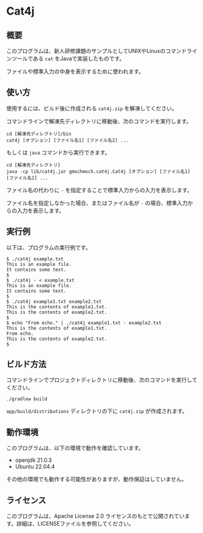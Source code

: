# Cat4j

## 概要
このプログラムは、新人研修課題のサンプルとしてUNIXやLinuxのコマンドラインツールである `cat` をJavaで実装したものです。

ファイルや標準入力の中身を表示するために使われます。

## 使い方
使用するには、ビルド後に作成される `cat4j.zip` を解凍してください。

コマンドラインで解凍先ディレクトリに移動後、次のコマンドを実行します。

```
cd [解凍先ディレクトリ]/bin
cat4j [オプション] [ファイル名1] [ファイル名2] ...
```

もしくは `java` コマンドから実行できます。

```
cd [解凍先ディレクトリ]
java -cp lib/cat4j.jar gmochmoch.cat4j.Cat4j [オプション] [ファイル名1] [ファイル名2] ...
```

ファイル名の代わりに `-` を指定することで標準入力からの入力を表示します。

ファイル名を指定しなかった場合、またはファイル名が `-` の場合、標準入力からの入力を表示します。

## 実行例
以下は、プログラムの実行例です。

```
$ ./cat4j example.txt
This is an example file.
It contains some text.
$
$ ./cat4j - < example.txt
This is an example file.
It contains some text.
$
$ ./cat4j example1.txt example2.txt
This is the contents of example1.txt.
This is the contents of example2.txt.
$
$ echo "From echo." | ./cat4j example1.txt - example2.txt
This is the contents of example1.txt.
From echo.
This is the contents of example2.txt.
$
```

## ビルド方法

コマンドラインでプロジェクトディレクトリに移動後、次のコマンドを実行してください。

```
./gradlew build
```

`app/build/distributions` ディレクトリの下に `cat4j.zip` が作成されます。

## 動作環境
このプログラムは、以下の環境で動作を確認しています。

- openjdk 21.0.3
- Ubuntu 22.04.4

その他の環境でも動作する可能性がありますが、動作保証はしていません。

## ライセンス
このプログラムは、Apache License 2.0 ライセンスのもとで公開されています。詳細は、LICENSEファイルを参照してください。